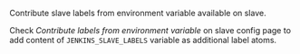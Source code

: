 Contribute slave labels from environment variable available on slave.

Check *Contribute labels from environment variable* on slave config page
to add content of `JENKINS_SLAVE_LABELS` variable as additional label
atoms.
